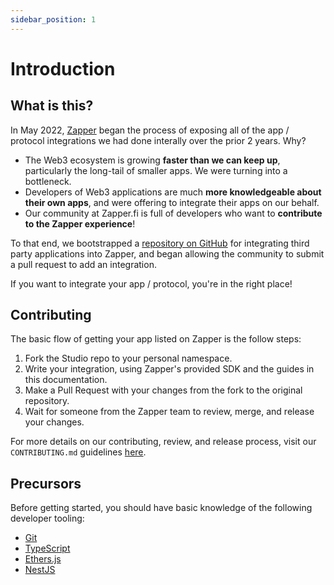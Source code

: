 ```yaml
---
sidebar_position: 1
---
```


# Introduction

## What is this?

In May 2022, [Zapper](https://zapper.fi) began the process of exposing all of the app / protocol integrations we had done interally over the prior 2 years. Why?

- The Web3 ecosystem is growing **faster than we can keep up**, particularly the long-tail of smaller apps. We were turning into a bottleneck.
- Developers of Web3 applications are much **more knowledgeable about their own apps**, and were offering to integrate their apps on our behalf.
- Our community at Zapper.fi is full of developers who want to **contribute to the Zapper experience**!

To that end, we bootstrapped a [repository on GitHub](https://github.com/Zapper-fi/studio) for integrating third party applications into Zapper, and began allowing the community to submit a pull request to add an integration. 

If you want to integrate your app / protocol, you're in the right place!

## Contributing

The basic flow of getting your app listed on Zapper is the follow steps:

1. Fork the Studio repo to your personal namespace.
1. Write your integration, using Zapper's provided SDK and the guides in this documentation.
1. Make a Pull Request with your changes from the fork to the original repository.
1. Wait for someone from the Zapper team to review, merge, and release your changes.

For more details on our contributing, review, and release process, visit our `CONTRIBUTING.md` guidelines [here](https://github.com/Zapper-fi/studio/blob/main/CONTRIBUTING.md).

## Precursors

Before getting started, you should have basic knowledge of the following developer tooling:

- [Git](https://www.atlassian.com/git/tutorials/what-is-git)
- [TypeScript](https://www.freecodecamp.org/news/learn-typescript-basics/)
- [Ethers.js](https://docs.ethers.io/v5/)
- [NestJS](https://docs.nestjs.com/)
